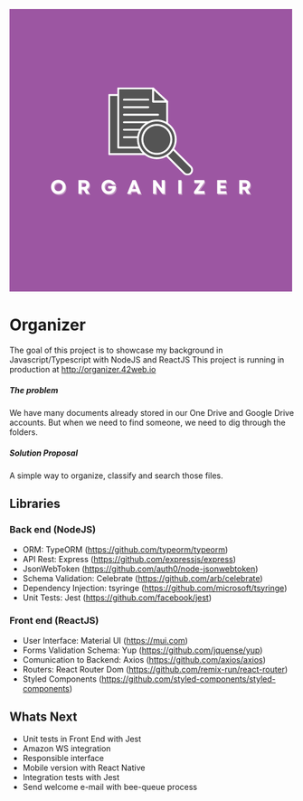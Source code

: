 ![alt text](https://github.com/cassioalmeron/organizer/blob/master/web/src/assets/images/organizer.png?raw=true)

# Organizer

The goal of this project is to showcase my background in Javascript/Typescript with NodeJS and ReactJS
This project is running in production at http://organizer.42web.io

##### The problem
We have many documents already stored in our One Drive and Google Drive accounts. But when we need to find someone, we need to dig through the folders.

##### Solution Proposal
A simple way to organize, classify and search those files.

## Libraries

### Back end (NodeJS)

* ORM: TypeORM (https://github.com/typeorm/typeorm)
* API Rest: Express (https://github.com/expressjs/express)
* JsonWebToken (https://github.com/auth0/node-jsonwebtoken)
* Schema Validation: Celebrate (https://github.com/arb/celebrate)
* Dependency Injection: tsyringe (https://github.com/microsoft/tsyringe)
* Unit Tests: Jest (https://github.com/facebook/jest)

### Front end (ReactJS)

* User Interface: Material UI (https://mui.com)
* Forms Validation Schema: Yup (https://github.com/jquense/yup)
* Comunication to Backend: Axios (https://github.com/axios/axios)
* Routers: React Router Dom (https://github.com/remix-run/react-router)
* Styled Components (https://github.com/styled-components/styled-components)

## Whats Next

* Unit tests in Front End with Jest
* Amazon WS integration
* Responsible interface
* Mobile version with React Native
* Integration tests with Jest
* Send welcome e-mail with bee-queue process
